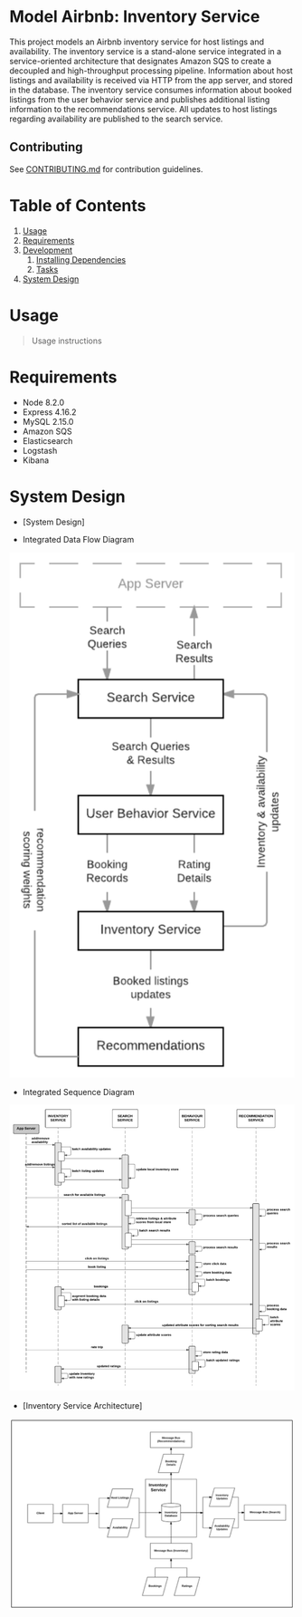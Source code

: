 # Model Airbnb: Inventory Service

This project models an Airbnb inventory service for host listings and availability. The inventory service is a stand-alone service integrated in a service-oriented architecture that designates Amazon SQS to create a decoupled and high-throughput processing pipeline. Information about host listings and availability is received via HTTP from the app server, and stored in the database. The inventory service consumes information about booked listings from the user behavior service and publishes additional listing information to the recommendations service. All updates to host listings regarding availability are published to the search service. 

## Contributing

See [CONTRIBUTING.md](CONTRIBUTING.md) for contribution guidelines.

# Table of Contents

1. [Usage](#Usage)
1. [Requirements](#requirements)
1. [Development](#development)
    1. [Installing Dependencies](#installing-dependencies)
    1. [Tasks](#tasks)
1. [System Design](#system-design)

# Usage

> Usage instructions

# Requirements

- Node 8.2.0
- Express 4.16.2
- MySQL 2.15.0
- Amazon SQS
- Elasticsearch
- Logstash
- Kibana

# System Design
- [System Design]

- Integrated Data Flow Diagram
<img src="./docs/Integrated Data Flow Diagram.png">

- Integrated Sequence Diagram
<img src="./docs/Integrated Sequence Diagram.png">

- [Inventory Service Architecture]

<img src="./docs/Inventory Service Architecture.png">


